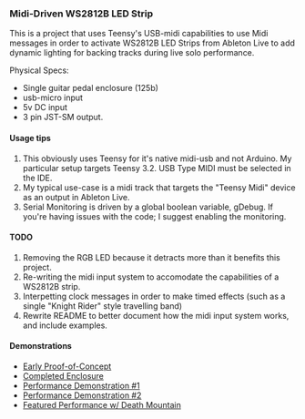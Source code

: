 
### Midi-Driven WS2812B LED Strip

This is a project that uses Teensy's USB-midi capabilities to use Midi messages in order to activate WS2812B LED Strips from Ableton Live
to add dynamic lighting for backing tracks during live solo performance.

Physical Specs:
  * Single guitar pedal enclosure (125b) 
  * usb-micro input 
  * 5v DC input 
  * 3 pin JST-SM output.


#### Usage tips

1) This obviously uses Teensy for it's native midi-usb and not Arduino. My particular setup targets Teensy 3.2. USB Type MIDI must be selected in the IDE.
2) My typical use-case is a midi track that targets the "Teensy Midi" device as an output in Ableton Live.
3) Serial Monitoring is driven by a global boolean variable, gDebug. If you're having issues with the code; I suggest enabling the monitoring.


#### TODO

1) Removing the RGB LED because it detracts more than it benefits this project.
2) Re-writing the midi input system to accomodate the capabilities of a WS2812B strip.
3) Interpetting clock messages in order to make timed effects (such as a single "Knight Rider" style travelling band)
4) Rewrite README to better document how the midi input system works, and include examples.


#### Demonstrations

* [Early Proof-of-Concept](https://www.youtube.com/watch?v=q7q1eOAbsw4)
* [Completed Enclosure](https://youtu.be/XtE8xwrXbrg)
* [Performance Demonstration #1](https://youtu.be/enVoB2FmVm4)
* [Performance Demonstration #2](https://youtu.be/j5LImwMfDG4)
* [Featured Performance w/ Death Mountain](https://youtu.be/60tBdNe2xjs)
